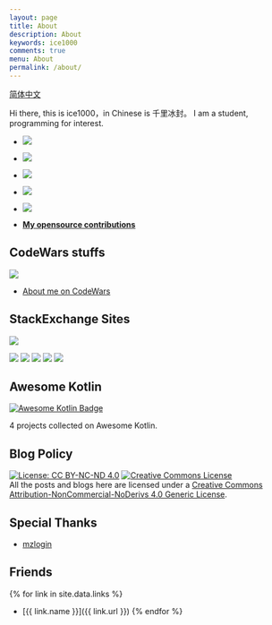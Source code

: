 ```yaml
---
layout: page
title: About
description: About
keywords: ice1000
comments: true
menu: About
permalink: /about/
---
```


[简体中文](../about-cn/)

Hi there, this is ice1000，in Chinese is 千里冰封。 I am a student, programming for interest.

+ [![](https://img.shields.io/badge/QQ%20Group-ProgramLeague-yellowgreen.svg)](http://shang.qq.com/wpa/qunwpa?idkey=b75f6d506820d00cd5e7fc78fc5e5487a3444a4a6af06e9e6fa72bccf3fa9d1a)
+ [![](https://img.shields.io/badge/Contact-E--mail-orange.svg)](mailto:ice1000@kotliner.cn)
+ [![](https://img.shields.io/badge/Resume-Downloads-brightgreen.svg)](../resume)
+ [![](https://img.shields.io/badge/Subscribe-In%20Many%20Ways-ff69b4.svg)](../subscribe)
+ [![](https://img.shields.io/badge/Feed-RSS-ff69b4.svg)](../feed.xml)

+ [**My opensource contributions**](../opensource-contributions/)

## CodeWars stuffs

[![](https://www.codewars.com/users/ice1000/badges/large)](https://www.codewars.com/users/ice1000)

+ [About me on CodeWars](../codewars/)

## StackExchange Sites

[![](https://img.shields.io/badge/StackOverflow-Developer%20Story-lightgrey.svg)](http://stackoverflow.com/story/ice1000)

[![](http://stackoverflow.com/users/flair/7083401.png)](http://stackoverflow.com/users/7083401/ice1000 "profile for ice1000 at Stack Overflow, Q&A for professional and enthusiast programmers")
[![](https://gamedev.stackexchange.com/users/flair/106607.png)](https://gamedev.stackexchange.com/users/106607/ice1000 "profile for ice1000 at Game Development Stack Exchange, Q&A for professional and independent game developers")
[![](https://codegolf.stackexchange.com/users/flair/70943.png)](https://codegolf.stackexchange.com/users/70943/ice1000 "profile for ice1000 at Programming Puzzles & Code Golf Stack Exchange, Q&A for programming puzzle enthusiasts and code golfers")
[![](https://askubuntu.com/users/flair/721173.png)](https://askubuntu.com/users/721173/ice1000 "profile for ice1000 at Ask Ubuntu, Q&A for Ubuntu users and developers")
[![](https://tex.stackexchange.com/users/flair/145304.png)](https://tex.stackexchange.com/users/145304/ice1000 "profile for ice1000 at TeX - LaTeX Stack Exchange, Q&amp;A for users of TeX, LaTeX, ConTeXt, and related typesetting systems")

## Awesome Kotlin

[![Awesome Kotlin Badge](https://kotlin.link/awesome-kotlin.svg)](https://kotlin.link/?q=ice)

4 projects collected on Awesome Kotlin.

<!-- ## Contact -->

<!-- {% for website in site.data.social %} -->
<!-- * {{ website.sitename }}：[@{{ website.name }}]({{ website.url }}) -->
<!-- {% endfor %} -->


## Blog Policy

[![License: CC BY-NC-ND 4.0](https://img.shields.io/badge/License-CC%20BY--NC--ND%204.0-lightgrey.svg)](http://creativecommons.org/licenses/by-nc-nd/4.0/)
<a rel="license" href="http://creativecommons.org/licenses/by-nc-nd/4.0/">
<img alt="Creative Commons License" style="border-width:0" src="https://i.creativecommons.org/l/by-nc-nd/4.0/88x31.png" />
</a>
<br/>All the posts and blogs here are licensed under a 
<a rel="license" href="http://creativecommons.org/licenses/by-nc-nd/4.0/">
Creative Commons Attribution-NonCommercial-NoDerivs 4.0 Generic License</a>.

## Special Thanks

+ [mzlogin](https://mzlogin.github.io)

## Friends

{% for link in site.data.links %}
* [{{ link.name }}]({{ link.url }})
{% endfor %}
